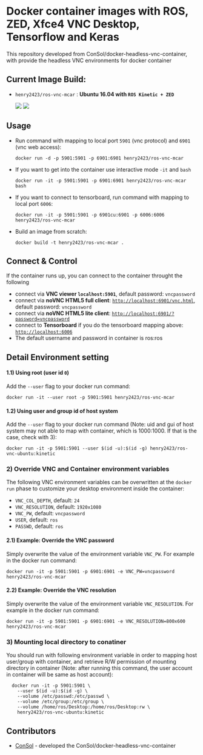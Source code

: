 # Docker container images with ROS, ZED, Xfce4 VNC Desktop, Tensorflow and Keras

This repository developed from ConSol/docker-headless-vnc-container, with provide the headless VNC environments for docker container

## Current Image Build:
* `henry2423/ros-vnc-mcar` : __Ubuntu 16.04 with `ROS Kinetic + ZED`__

  [![](https://images.microbadger.com/badges/version/henry2423/ros-vnc-mcar.svg)](https://hub.docker.com/r/henry2423/ros-vnc-mcar/) [![](https://images.microbadger.com/badges/image/henry2423/ros-vnc-mcar.svg)](https://microbadger.com/images/henry2423/ros-vnc-mcar)

## Usage
- Run command with mapping to local port `5901` (vnc protocol) and `6901` (vnc web access):

      docker run -d -p 5901:5901 -p 6901:6901 henry2423/ros-vnc-mcar

- If you want to get into the container use interactive mode `-it` and `bash`
      
      docker run -it -p 5901:5901 -p 6901:6901 henry2423/ros-vnc-mcar bash

- If you want to connect to tensorboard, run command with mapping to local port `6006`:
      
      docker run -it -p 5901:5901 -p 6901cu:6901 -p 6006:6006 henry2423/ros-vnc-mcar

- Build an image from scratch:

      docker build -t henry2423/ros-vnc-mcar .

## Connect & Control
If the container runs up, you can connect to the container throught the following 
* connect via __VNC viewer `localhost:5901`__, default password: `vncpassword`
* connect via __noVNC HTML5 full client__: [`http://localhost:6901/vnc.html`](http://localhost:6901/vnc.html), default password: `vncpassword` 
* connect via __noVNC HTML5 lite client__: [`http://localhost:6901/?password=vncpassword`](http://localhost:6901/?password=vncpassword) 
* connect to __Tensorboard__ if you do the tensorboard mapping above: [`http://localhost:6006`](http://localhost:6006)
* The default username and password in container is ros:ros

## Detail Environment setting

#### 1.1) Using root (user id `0`)
Add the `--user` flag to your docker run command:

    docker run -it --user root -p 5901:5901 henry2423/ros-vnc-mcar

#### 1.2) Using user and group id of host system
Add the `--user` flag to your docker run command (Note: uid and gui of host system may not able to map with container, which is 1000:1000. If that is the case, check with 3):

    docker run -it -p 5901:5901 --user $(id -u):$(id -g) henry2423/ros-vnc-ubuntu:kinetic

### 2) Override VNC and Container environment variables
The following VNC environment variables can be overwritten at the `docker run` phase to customize your desktop environment inside the container:
* `VNC_COL_DEPTH`, default: `24`
* `VNC_RESOLUTION`, default: `1920x1080`
* `VNC_PW`, default: `vncpassword`
* `USER`, default: `ros`
* `PASSWD`, default: `ros`

#### 2.1) Example: Override the VNC password
Simply overwrite the value of the environment variable `VNC_PW`. For example in
the docker run command:

    docker run -it -p 5901:5901 -p 6901:6901 -e VNC_PW=vncpassword henry2423/ros-vnc-mcar

#### 2.2) Example: Override the VNC resolution
Simply overwrite the value of the environment variable `VNC_RESOLUTION`. For example in
the docker run command:

    docker run -it -p 5901:5901 -p 6901:6901 -e VNC_RESOLUTION=800x600 henry2423/ros-vnc-mcar

### 3) Mounting local directory to conatiner
You should run with following environment variable in order to mapping host user/group with container, and retrieve R/W permission of mounting directory in container (Note: after running this command, the user account in container will be same as host account):

      docker run -it -p 5901:5901 \
        --user $(id -u):$(id -g) \
        --volume /etc/passwd:/etc/passwd \
        --volume /etc/group:/etc/group \
        --volume /home/ros/Desktop:/home/ros/Desktop:rw \
        henry2423/ros-vnc-ubuntu:kinetic


## Contributors

* [ConSol](https://github.com/ConSol/docker-headless-vnc-container) - developed the ConSol/docker-headless-vnc-container
